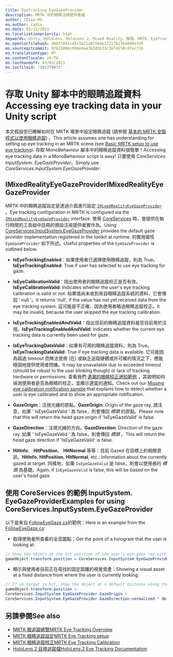 ```yaml
---
title: EyeTracking_EyeGazeProvider
description: MRTK 中的眼睛注視提供者檔
author: CDiaz-MS
ms.author: cadia
ms.date: 01/12/2021
ms.localizationpriority: high
keywords: Unity、HoloLens、HoloLens 2、Mixed Reality、開發、MRTK、EyeTracking、EyeGaze、
ms.openlocfilehash: d00f7891c45c1b21a87584e17217b27b4049efd5
ms.sourcegitcommit: 97815006c09be0a43b3d9b33c1674150cdfecf2b
ms.translationtype: MT
ms.contentlocale: zh-TW
ms.lasthandoff: 03/03/2021
ms.locfileid: "101779872"
---
```

# <a name="accessing-eye-tracking-data-in-your-unity-script"></a><span data-ttu-id="59877-104">存取 Unity 腳本中的眼睛追蹤資料</span><span class="sxs-lookup"><span data-stu-id="59877-104">Accessing eye tracking data in your Unity script</span></span>

<span data-ttu-id="59877-105">本文假設您已瞭解如何在 MRTK 場景中設定眼睛追蹤 (請參閱 [基本的 MRTK 安裝程式以使用眼睛追蹤](EyeTracking_BasicSetup.md)) 。</span><span class="sxs-lookup"><span data-stu-id="59877-105">This article assumes one has understanding for setting up eye tracking in an MRTK scene (see [Basic MRTK setup to use eye tracking](EyeTracking_BasicSetup.md)).</span></span>
<span data-ttu-id="59877-106">存取 MonoBehaviour 腳本中的眼睛追蹤資料很簡單！</span><span class="sxs-lookup"><span data-stu-id="59877-106">Accessing eye tracking data in a MonoBehaviour script is easy!</span></span> <span data-ttu-id="59877-107">只要使用 *CoreServices. InputSystem. EyeGazeProvider*。</span><span class="sxs-lookup"><span data-stu-id="59877-107">Simply use *CoreServices.InputSystem.EyeGazeProvider*.</span></span>

## <a name="imixedrealityeyegazeprovider"></a><span data-ttu-id="59877-108">IMixedRealityEyeGazeProvider</span><span class="sxs-lookup"><span data-stu-id="59877-108">IMixedRealityEyeGazeProvider</span></span>

<span data-ttu-id="59877-109">MRTK 中的眼睛追蹤設定是透過介面進行設定 [`IMixedRealityEyeGazeProvider`](xref:Microsoft.MixedReality.Toolkit.Input.IMixedRealityEyeGazeProvider) 。</span><span class="sxs-lookup"><span data-stu-id="59877-109">Eye tracking configuration in MRTK is configured via the [`IMixedRealityEyeGazeProvider`](xref:Microsoft.MixedReality.Toolkit.Input.IMixedRealityEyeGazeProvider) interface.</span></span> <span data-ttu-id="59877-110">使用 [CoreServices](EyeTracking_EyeGazeProvider.md) 時，會提供在執行時間的工具組中註冊的預設注視提供者實作為。</span><span class="sxs-lookup"><span data-stu-id="59877-110">Using [CoreServices.InputSystem.EyeGazeProvider](EyeTracking_EyeGazeProvider.md) provides the default gaze provider implementation registered in the toolkit at runtime.</span></span>
<span data-ttu-id="59877-111">的實用屬性 `EyeGazeProvider` 如下所述。</span><span class="sxs-lookup"><span data-stu-id="59877-111">Useful properties of the `EyeGazeProvider` is outlined below.</span></span>

- <span data-ttu-id="59877-112">**IsEyeTrackingEnabled**：如果使用者已選擇使用眼睛追蹤，則為 True。</span><span class="sxs-lookup"><span data-stu-id="59877-112">**IsEyeTrackingEnabled**: True if user has selected to use eye tracking for gaze.</span></span>

- <span data-ttu-id="59877-113">**IsEyeCalibrationValid**：指出使用者的眼睛追蹤校正是否有效。</span><span class="sxs-lookup"><span data-stu-id="59877-113">**IsEyeCalibrationValid**: Indicates whether the user's eye tracking calibration is valid or not.</span></span>
<span data-ttu-id="59877-114">如果值尚未收到來自眼睛追蹤系統的資料，它會傳回 ' null '。</span><span class="sxs-lookup"><span data-stu-id="59877-114">It returns 'null', if the value has not yet received data from the eye tracking system.</span></span>
<span data-ttu-id="59877-115">這可能是不正確，因為使用者略過眼睛追蹤校正。</span><span class="sxs-lookup"><span data-stu-id="59877-115">It may be invalid, because the user skipped the eye tracking calibration.</span></span>

- <span data-ttu-id="59877-116">**IsEyeTrackingEnabledAndValid**：指出目前的眼睛追蹤資料是否目前用於注視。</span><span class="sxs-lookup"><span data-stu-id="59877-116">**IsEyeTrackingEnabledAndValid**: Indicates whether the current eye tracking data is currently been used for gaze.</span></span>

- <span data-ttu-id="59877-117">**IsEyeTrackingDataValid**：如果有可用的眼睛追蹤資料，則為 True。</span><span class="sxs-lookup"><span data-stu-id="59877-117">**IsEyeTrackingDataValid**: True if eye tracking data is available.</span></span>
<span data-ttu-id="59877-118">它可能因為超過 timeout 而無法使用 (在) 或缺乏追蹤硬體或許可權的情況之下，應能穩固地提供使用者閃爍。</span><span class="sxs-lookup"><span data-stu-id="59877-118">It may be unavailable due to exceeded timeout (should be robust to the user blinking though) or lack of tracking hardware or permissions.</span></span>
<span data-ttu-id="59877-119">查看我們 [遺漏的眼睛校正通知範例](EyeTracking_IsUserCalibrated.md) ，其說明如何偵測使用者是否為眼睛的校正，並顯示適當的通知。</span><span class="sxs-lookup"><span data-stu-id="59877-119">Check out our [Missing eye calibration notification sample](EyeTracking_IsUserCalibrated.md) that explains how to detect whether a user is eye calibrated and to show an appropriate notification.</span></span>

- <span data-ttu-id="59877-120">**GazeOrigin**：注視光線的原點。</span><span class="sxs-lookup"><span data-stu-id="59877-120">**GazeOrigin**: Origin of the gaze ray.</span></span>
<span data-ttu-id="59877-121">請注意，如果 ' IsEyeGazeValid ' 為 false，則會傳回 *標頭* 的原點。</span><span class="sxs-lookup"><span data-stu-id="59877-121">Please note that this will return the *head* gaze origin if 'IsEyeGazeValid' is false.</span></span>

- <span data-ttu-id="59877-122">**GazeDirection**：注視光線的方向。</span><span class="sxs-lookup"><span data-stu-id="59877-122">**GazeDirection**: Direction of the gaze ray.</span></span>
<span data-ttu-id="59877-123">如果 ' IsEyeGazeValid ' 為 false，則會傳回 *標頭* 。</span><span class="sxs-lookup"><span data-stu-id="59877-123">This will return the *head* gaze direction if 'IsEyeGazeValid' is false.</span></span>

- <span data-ttu-id="59877-124">**HitInfo**、 **HitPosition**、 **HitNormal** 等等：目前 Gazed 在目標上的相關資訊。</span><span class="sxs-lookup"><span data-stu-id="59877-124">**HitInfo**, **HitPosition**, **HitNormal**, etc.: Information about the currently gazed at target.</span></span>
<span data-ttu-id="59877-125">同樣地，如果 `IsEyeGazeValid` 是 false，則會以使用者的 *標頭* 為基礎。</span><span class="sxs-lookup"><span data-stu-id="59877-125">Again, if `IsEyeGazeValid` is false, this will be based on the user's *head* gaze.</span></span>

## <a name="examples-for-using-coreservicesinputsystemeyegazeprovider"></a><span data-ttu-id="59877-126">使用 CoreServices 的範例 InputSystem. EyeGazeProvider</span><span class="sxs-lookup"><span data-stu-id="59877-126">Examples for using CoreServices.InputSystem.EyeGazeProvider</span></span>

<span data-ttu-id="59877-127">以下是來自 [FollowEyeGaze.cs](xref:Microsoft.MixedReality.Toolkit.Examples.Demos.EyeTracking.FollowEyeGaze)的範例：</span><span class="sxs-lookup"><span data-stu-id="59877-127">Here is an example from the [FollowEyeGaze.cs](xref:Microsoft.MixedReality.Toolkit.Examples.Demos.EyeTracking.FollowEyeGaze):</span></span>

- <span data-ttu-id="59877-128">取得使用者所查看的全息圖點：</span><span class="sxs-lookup"><span data-stu-id="59877-128">Get the point of a hologram that the user is looking at:</span></span>

```c#
// Show the object at the hit position of the user's eye gaze ray with the target.
gameObject.transform.position = CoreServices.InputSystem.EyeGazeProvider.HitPosition;
```

- <span data-ttu-id="59877-129">顯示與使用者目前正在尋找的固定距離的視覺資產：</span><span class="sxs-lookup"><span data-stu-id="59877-129">Showing a visual asset at a fixed distance from where the user is currently looking:</span></span>

```c#
// If no target is hit, show the object at a default distance along the gaze ray.
gameObject.transform.position =
CoreServices.InputSystem.EyeGazeProvider.GazeOrigin +
CoreServices.InputSystem.EyeGazeProvider.GazeDirection.normalized * defaultDistanceInMeters;
```

## <a name="see-also"></a><span data-ttu-id="59877-130">另請參閱</span><span class="sxs-lookup"><span data-stu-id="59877-130">See also</span></span>

- [<span data-ttu-id="59877-131">MRTK 眼追蹤總覽</span><span class="sxs-lookup"><span data-stu-id="59877-131">MRTK Eye Tracking Overview</span></span>](EyeTracking_Main.md)
- [<span data-ttu-id="59877-132">MRTK 眼睛追蹤設定</span><span class="sxs-lookup"><span data-stu-id="59877-132">MRTK Eye Tracking setup</span></span>](EyeTracking_BasicSetup.md)
- [<span data-ttu-id="59877-133">MRTK 眼睛追蹤校正</span><span class="sxs-lookup"><span data-stu-id="59877-133">MRTK Eye Tracking Calibration</span></span>](EyeTracking_IsUserCalibrated.md)
- [<span data-ttu-id="59877-134">HoloLens 2 目視追蹤檔</span><span class="sxs-lookup"><span data-stu-id="59877-134">HoloLens 2 Eye Tracking Documentation</span></span>](https://docs.microsoft.com/windows/mixed-reality/eye-tracking)

